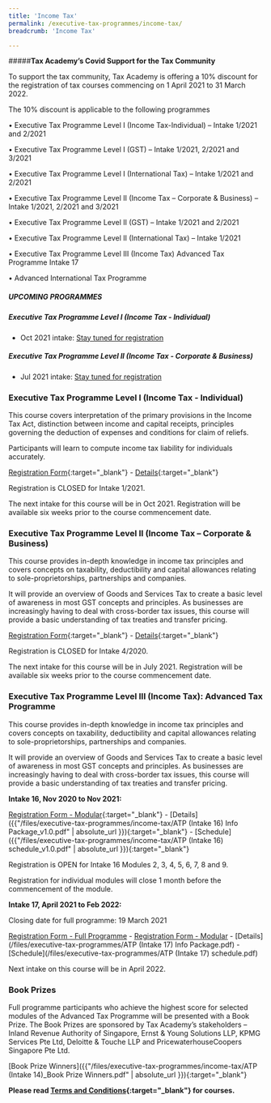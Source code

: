 ```yaml
---
title: 'Income Tax'
permalink: /executive-tax-programmes/income-tax/
breadcrumb: 'Income Tax'

---
```


#####**Tax Academy’s Covid Support for the Tax Community**

To support the tax community, Tax Academy is offering a 10% discount for the registration of tax courses commencing on 1 April 2021 to 31 March 2022.  

The 10% discount is applicable to the following programmes 

•	Executive Tax Programme Level I (Income Tax-Individual) – Intake 1/2021 and 2/2021

•	Executive Tax Programme Level I (GST) – Intake 1/2021, 2/2021 and 3/2021

•	Executive Tax Programme Level I (International Tax) – Intake 1/2021 and 2/2021

•	Executive Tax Programme Level II (Income Tax – Corporate & Business) – Intake 1/2021, 2/2021 and 3/2021

•	Executive Tax Programme Level II (GST) – Intake 1/2021 and 2/2021

•	Executive Tax Programme Level II (International Tax) – Intake 1/2021

•	Executive Tax Programme Level III (Income Tax) Advanced Tax Programme Intake 17

•	Advanced International Tax Programme


##### **UPCOMING PROGRAMMES**
##### **Executive Tax Programme Level I (Income Tax - Individual)**

* Oct 2021 intake: [Stay tuned for registration](/executive-tax-programmes/income-tax/#etp1oct-ta-id) 

##### **Executive Tax Programme Level II (Income Tax - Corporate & Business)**

* Jul 2021 intake: [Stay tuned for registration](/executive-tax-programmes/income-tax/#etp2sep-ta-id) 

<a id="etp1oct-ta-id"></a>
### **Executive Tax Programme Level I (Income Tax - Individual)**

This course covers interpretation of the primary provisions in the Income Tax Act, distinction between income and capital receipts, principles governing the deduction of expenses and conditions for claim of reliefs.

Participants will learn to compute income tax liability for individuals accurately.

[Registration Form](https://docs.google.com/forms/d/1-AA0TH5k6agVeD7iq5md670gY9Y0_TPr43bYkn2fOLY/edit){:target="_blank"} - [Details](/files/executive-tax-programmes/income-tax/L1IncomeTax12021brochure.pdf){:target="_blank"} 

Registration is CLOSED for Intake 1/2021.

The next intake for this course will be in Oct 2021. Registration will be available six weeks prior to the course commencement date.

<a id="etp2sep-ta-id"></a>
### **Executive Tax Programme Level II (Income Tax – Corporate & Business)**

This course provides in-depth knowledge in income tax principles and covers concepts on taxability, deductibility and capital allowances relating to sole-proprietorships, partnerships and companies.

It will provide an overview of Goods and Services Tax to create a basic level of awareness in most GST concepts and principles. As businesses are increasingly having to deal with cross-border tax issues, this course will provide a basic understanding of tax treaties and transfer pricing.

[Registration Form](https://docs.google.com/forms/d/1z4xGYevIjraq-1RzDlmQ56aJT6p0_2VZKJXnMWmmdBI/edit){:target="_blank"} -  [Details](/files/executive-tax-programmes/income-tax/BusinessCorporate42020.pdf){:target="_blank"} 

Registration is CLOSED for Intake 4/2020.  

The next intake for this course will be in July 2021. Registration will be available six weeks prior to the course commencement date.

<a id="atp-ta-id"></a>
### **Executive Tax Programme Level III (Income Tax): Advanced Tax Programme**

This course provides in-depth knowledge in income tax principles and covers concepts on taxability, deductibility and capital allowances relating to sole-proprietorships, partnerships and companies.

It will provide an overview of Goods and Services Tax to create a basic level of awareness in most GST concepts and principles. As businesses are increasingly having to deal with cross-border tax issues, this course will provide a basic understanding of tax treaties and transfer pricing.

**Intake 16, Nov 2020 to Nov 2021:**

[Registration Form - Modular](https://docs.google.com/forms/d/e/1FAIpQLSfQ-AN_WbDiPAhSlZ7e6hBUao-1czqZP98timL3Kk5uR83hzQ/viewform?usp=sf_link){:target="_blank"} - [Details]({{"/files/executive-tax-programmes/income-tax/ATP (Intake 16) Info Package_v1.0.pdf" | absolute_url }}){:target="_blank"} - [Schedule]({{"/files/executive-tax-programmes/income-tax/ATP (Intake 16) schedule_v1.0.pdf" | absolute_url }}){:target="_blank"}

Registration is OPEN for Intake 16 Modules 2, 3, 4, 5, 6, 7, 8 and 9.

Registration for individual modules will close 1 month before the commencement of the module.

**Intake 17, April 2021 to Feb 2022:**

Closing date for full programme: 19 March 2021

[Registration Form - Full Programme](https://forms.gle/uCqpsUVuscY6M3Qd8) - [Registration Form - Modular](https://forms.gle/5Qe4mLVB1bjg1G8r5) - [Details](/files/executive-tax-programmes/ATP (Intake 17) Info Package.pdf) - [Schedule](/files/executive-tax-programmes/ATP (Intake 17) schedule.pdf)

Next intake on this course will be in April 2022.


### **Book Prizes**

Full programme participants who achieve the highest score for selected modules of the Advanced Tax Programme will be presented with a Book Prize. The Book Prizes are sponsored by Tax Academy’s stakeholders – Inland Revenue Authority of Singapore, Ernst & Young Solutions LLP, KPMG Services Pte Ltd, Deloitte & Touche LLP and PricewaterhouseCoopers Singapore Pte Ltd.

[Book Prize Winners]({{"/files/executive-tax-programmes/income-tax/ATP (Intake 14)_Book Prize Winners.pdf" | absolute_url }}){:target="_blank"}

**Please read [Terms and Conditions](https://production-iras-tax-academy.netlify.com/executive-tax-programmes/terms-and-conditions/){:target="_blank"} for courses.**
